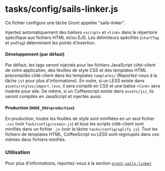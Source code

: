 # tasks/config/sails-linker.js

Ce fichier configure une tâche Grunt appelée "sails-linker".

Injectez automatiquement des balises `<script>` et `<link>` dans le répertoire spécifique aux fichiers HTML et/ou EJS. Les délimiteurs spécifiés (`startTag` et `endTag`) déterminent les points d'insertion.

#### Développement (par défaut)

Par défaut, les tags seront injectés pour les fichiers JavaScript côté-client de votre application, des feuilles de style CSS et des templates HTML précompilés côté-client dans les templates `templates/` (Reportez-vous à la tâche `jst` pour plus d'informations). En outre, si un LESS existe dans `assets/styles/import.less`, il sera compilé en CSS et une balise `<link>` sera insérée pour elle. De même, si un Coffeescript existe dans `assets/js/`, ils seront compilés en JavaScript et injectés aussi.

#### Production (`NODE_ENV=production`)

En production, toutes les feuilles de style sont minifiées en un seul fichier `.css` (voir `Task/config/cssmin.js`) et tous les scripts côté-client sont minifiés dans un fichier `.js` (voir la tâche `tasks/config/uglify.js`). Tout les fichiers de templates HTML, CoffeeScript ou LESS sont regroupés dans ces mêmes deux fichiers minifiés.

### Utilisation

Pour plus d'informations, reportez-vous à la section [`grunt-sails-linker`](https://www.npmjs.com/package/grunt-sails-linker).


<docmeta name="displayName" value="sails-linker.js">

